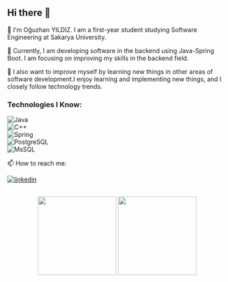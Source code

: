 ## Hi there 👋
<p align="left">👋 I'm Oğuzhan YILDIZ. I am a first-year student studying Software Engineering at Sakarya University.</p>
<p align="left">🔭 Currently, I am developing software in the backend using Java-Spring Boot. I am focusing on improving my skills in the backend field.</p>
<p align="left">🌱 I also want to improve myself by learning new things in other areas of software development.I enjoy learning and implementing new things, and I closely follow technology trends.</p>

### Technologies I Know:
![Java](https://img.shields.io/badge/Java-ED8B00?style=for-the-badge&logo=java&logoColor=white)</br>
![C++](https://img.shields.io/badge/C%2B%2B-00599C?style=for-the-badge&logo=c%2B%2B&logoColor=white)</br>
![Spring](https://img.shields.io/badge/Spring-6DB33F?style=for-the-badge&logo=spring&logoColor=white)</br>
![PostgreSQL](https://img.shields.io/badge/PostgreSQL-316192?style=for-the-badge&logo=postgresql&logoColor=white)</br>
![MsSQL](https://img.shields.io/badge/Microsoft_SQL_Server-CC2927?style=for-the-badge&logo=microsoft-sql-server&logoColor=white)</br>


<p align="left">📫 How to reach me:</p>

[![linkedin](https://img.shields.io/badge/Linkedin-000000?style=for-the-badge&logo=Linkedin&logoColor=blue)](https://www.linkedin.com/in/o%C4%9Fuzhan-yildiz-9b690624b/)</br></br>

<p align="center">
      <img height="180em" src="https://github-readme-stats.vercel.app/api?username=oguzhanyildiz22&theme=dark&show_icons=true&count_private=true)"/>
      <img height="180em" src="https://github-readme-stats-eight-theta.vercel.app/api/top-langs/?username=oguzhanyildiz22&layout=compact&langs_count=8&theme=dark"/>
</p>

